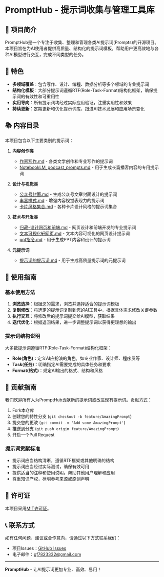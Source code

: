 # PromptHub - 提示词收集与管理工具库

## 📖 项目简介

PromptHub是一个专注于收集、整理和管理各类AI提示词(Prompts)的开源项目。本项目旨在为AI使用者提供高质量、结构化的提示词模板，帮助用户更高效地与各种AI模型进行交互，完成不同类型的任务。

## 🌟 特色

- **多领域覆盖**：包含写作、设计、编程、数据分析等多个领域的专业提示词
- **结构化模板**：大部分提示词遵循RTF(Role-Task-Format)结构化框架，确保提示词的有效性和可重用性
- **实用导向**：所有提示词均经过实际应用验证，注重实用性和效果
- **持续更新**：定期更新和优化提示词库，跟进AI技术发展和应用场景变化

## 📚 内容目录

本项目包含以下主要类别的提示词：

1. **内容创作类**
   - [作家写作.md](./作家写作.md) - 各类文学创作和专业写作的提示词
   - [NotebookLM_podcast_prompts.md](./NotebookLM_podcast_prompts.md) - 用于生成长篇播客内容的专用提示词

2. **设计与视觉类**
   - [公众号封面.md](./公众号封面.md) - 生成公众号文章封面设计的提示词
   - [丰富样式.md](./丰富样式.md) - 增强内容视觉表现力的提示词
   - [卡片风格集合.md](./卡片风格集合.md) - 各种卡片设计风格的提示词集合

3. **技术与开发类**
   - [归藏-设计网页和前端.md](./归藏-设计网页和前端.md) - 网页设计和前端开发的专业提示词
   - [文本可视化轩网页.md](./文本可视化轩网页.md) - 文本内容可视化的网页设计提示词
   - [ppt指令.md](./ppt指令.md) - 用于生成PPT内容和设计的提示词

4. **元提示词**
   - [提示词的提示词.md](./提示词的提示词.md) - 用于生成高质量提示词的元提示词

## 🚀 使用指南

### 基本使用方法

1. **浏览选择**：根据您的需求，浏览并选择适合的提示词模板
2. **复制修改**：将选定的提示词复制到您的AI工具中，根据具体需求修改关键参数
3. **执行交互**：将修改后的提示词提交给AI模型，获取结果
4. **迭代优化**：根据返回结果，进一步调整提示词以获得更理想的输出

### 提示词结构说明

大多数提示词遵循RTF(Role-Task-Format)结构化框架：

- **Role(角色)**：定义AI应扮演的角色，如专业作家、设计师、程序员等
- **Task(任务)**：明确指定AI需要完成的具体任务和要求
- **Format(格式)**：规定AI输出的格式、结构和风格

## 🤝 贡献指南

我们欢迎所有人为PromptHub贡献新的提示词或改进现有提示词。贡献方式：

1. Fork本仓库
2. 创建您的特性分支 (`git checkout -b feature/AmazingPrompt`)
3. 提交您的更改 (`git commit -m 'Add some AmazingPrompt'`)
4. 推送到分支 (`git push origin feature/AmazingPrompt`)
5. 开启一个Pull Request

### 提示词贡献标准

- 提示词应当结构清晰，遵循RTF框架或其他明确的结构
- 提示词应当经过实际测试，确保有效可用
- 提供适当的注释和使用说明，帮助其他用户理解和应用
- 尊重知识产权，标明参考来源或原创声明

## 📄 许可证

本项目采用[MIT许可证](LICENSE)。

## 📞 联系方式

如有任何问题、建议或合作意向，请通过以下方式联系我们：

- 项目Issues：[GitHub Issues](https://github.com/cacity/PromptHub/issues)
- 电子邮件：gf7823332@gmail.com

---

**PromptHub** - 让AI提示词更加专业、高效、易用！